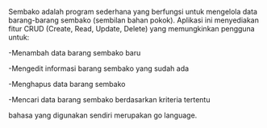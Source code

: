 Sembako adalah program sederhana yang berfungsi untuk mengelola data barang-barang sembako (sembilan bahan pokok). Aplikasi ini menyediakan fitur CRUD (Create, Read, Update, Delete) yang memungkinkan pengguna untuk:

-Menambah data barang sembako baru

-Mengedit informasi barang sembako yang sudah ada

-Menghapus data barang sembako

-Mencari data barang sembako berdasarkan kriteria tertentu

bahasa yang digunakan sendiri merupakan go language.
